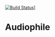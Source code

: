 [![Build Status](https://travis-ci.org/GitKuby/Audiophile.svg?branch=lab1)](https://travis-ci.org/GitKuby/Audiophile)]
# Audiophile
